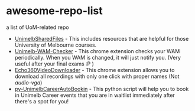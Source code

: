 # awesome-repo-list
a list of UoM-related repo

+ [UnimelbSharedFiles](https://github.com/yxliang01/UnimelbSharedFiles) - This includes resources that are helpful for those University of Melbourne courses.
+ [Unimelb-WAM-Checker](https://github.com/yxliang01/Unimelb-WAM-Checker) - This chrome extension checks your WAM periodically. When you WAM is changed, it will just notify you. (Very useful after your final exams :P )
+ [Echo360VideoDownloader](https://github.com/yxliang01/Echo360VideoDownloader) - This chrome extension allows you to download all recordings with only one click with proper names (Not *audio-vga*)
+ [py-UnimelbCareerAutoBookin](https://github.com/ChrisLinn/py-UnimelbCareerAutoBookin) - This python script will help you to book in Unimelb Career events that you are in waitlist immediately after there's a spot for you! 
